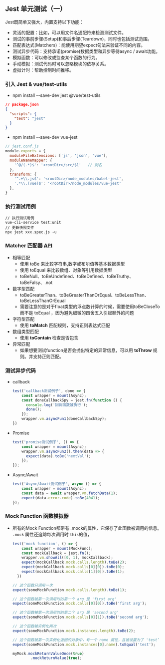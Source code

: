## Jest 单元测试（一）

Jest既简单又强大，内置支持以下功能：

- 灵活的配置：比如，可以用文件名通配符来检测测试文件。
- 测试的事前步骤(Setup)和事后步骤(Teardown)，同时也包括测试范围。
- 匹配表达式(Matchers)：能使用期望expect句法来验证不同的内容。
- 测试异步代码：支持承诺(promise)数据类型和异步等待async / await功能。
- 模拟函数：可以修改或监查某个函数的行为。
- 手动模拟：测试代码时可以忽略模块的依存关系。
- 虚拟计时：帮助控制时间推移。



### 引入 Jest & vue/test-utils

- npm install --save-dev jest @vue/test-utils

```json
// package.json
{
  "scripts": {
    "test": "jest"
  }
}
```

- npm install --save-dev vue-jest

```javascript
// jest.conf.js
module.exports = {
  moduleFileExtensions: ['js', 'json', 'vue'],
  moduleNameMapper: {
    '^@/(.*)$': '<rootDir>/src/$1'   // 别名
  },
  transform: {
    '^.+\\.js$': '<rootDir>/node_modules/babel-jest',
    '.*\\.(vue)$': '<rootDir>/node_modules/vue-jest'
  },
}
```



### 执行测试用例

```
// 执行测试用例
vue-cli-service test:unit
// 更新快照文件
npx jest xxx.spec.js -u
```



### Matcher 匹配器 [API](<https://jestjs.io/docs/en/expect.html>)

- 相等匹配
  - 使用 toBe 来比较字符串,数字或布尔值等基本数据类型
  - 使用 toEqual 来比较数组、对象等引用数据类型
  - toBeNull、toBeUndefined、toBeDefined、toBeTruthy、toBeFalsy、.not
- 数字型匹配
  - toBeGreaterThan、toBeGreaterThanOrEqual、toBeLessThan、toBeLessThanOrEqual
  - 需要注意的是对于float类型的浮点数计算的时候，需要使用toBeCloseTo而不是 toEqual ，因为避免细微的四舍五入引起额外的问题
- 字符型匹配
  - 使用 **toMatch**  匹配规则，支持正则表达式匹配
- 数组类型匹配
  - 使用 **toContain** 检查是否包含
- 异常匹配
  - 如果想要测试function是否会抛出特定的异常信息，可以用 **toThrow** 规则。并支持正则匹配。



### 测试异步代码

- callback

  ```javascript
  test('callback测试例子', done => {
      const wrapper = mount(Async);
      const doneCallbackSpy = jest.fn(function () {
        console.log('回调函数被执行');
        done();
      });
      wrapper.vm.asyncFun1(doneCallbackSpy);
  })
  ```

- Promise

  ```javascript
  test('promise测试例子', () => {
      const wrapper = mount(Async);
      wrapper.vm.asyncFun2().then(data => {
        expect(data).toBe('nextVal');
      });
  });
  ```

- Async/Await

  ```javascript
  test('Async/Await测试例子', async () => {
      const wrapper = mount(Async);
      const data = await wrapper.vm.fetchData(1);
      expect(data.error.code).toBe(4041);
  });
  ```



### Mock Function 函数模拟器

- 所有的Mock Function都带有 .mock的属性，它保存了此函数被调用的信息。 `.mock` 属性还追踪每次调用时 `this`的值，

  ```javascript
  test('mock function', () => {
      const wrapper = mount(MockFunc);
      const mockCallback = jest.fn();
      wrapper.vm.showAll([0, 1], mockCallback);
      expect(mockCallback.mock.calls.length).toBe(2);
      expect(mockCallback.mock.calls[0][0]).toBe(0);
      expect(mockCallback.mock.calls[1][0]).toBe(1);
    })
  ```

  ```javascript
  // 这个函数只调用一次
  expect(someMockFunction.mock.calls.length).toBe(1);
  
  // 这个函数被第一次调用时的第一个 arg 是 'first arg'
  expect(someMockFunction.mock.calls[0][0]).toBe('first arg');
  
  // 这个函数被第一次调用时的第二个 arg 是 'second arg'
  expect(someMockFunction.mock.calls[0][1]).toBe('second arg');
  
  // 这个函数被实例化两次
  expect(someMockFunction.mock.instances.length).toBe(2);
  
  // 这个函数被第一次实例化返回的对象中，有一个 name 属性，且被设置为了 'test’ 
  expect(someMockFunction.mock.instances[0].name).toEqual('test');
  
  myMock.mockReturnValueOnce(true)
    	  .mockReturnValue(true);
  ```

  

